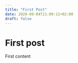 ```yaml
---
title: "First Post"
date: 2020-09-04T21:09:11+02:00
draft: false
---
```


# First post

First content
